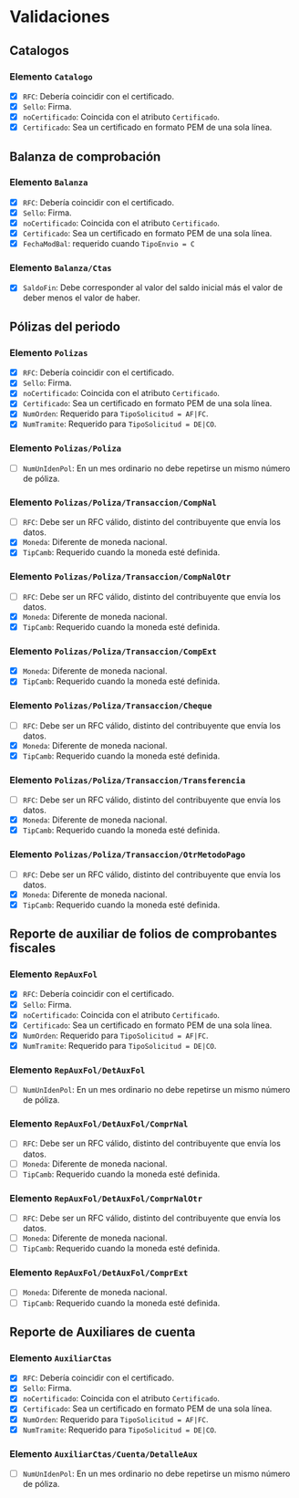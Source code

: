 # Validaciones

## Catalogos

### Elemento `Catalogo`

- [X] `RFC`: Debería coincidir con el certificado.
- [X] `Sello`: Firma.
- [X] `noCertificado`: Coincida con el atributo `Certificado`.
- [X] `Certificado`: Sea un certificado en formato PEM de una sola línea.

## Balanza de comprobación

### Elemento `Balanza`

- [X] `RFC`: Debería coincidir con el certificado.
- [X] `Sello`: Firma.
- [X] `noCertificado`: Coincida con el atributo `Certificado`.
- [X] `Certificado`: Sea un certificado en formato PEM de una sola línea.
- [X] `FechaModBal`: requerido cuando `TipoEnvio = C`

### Elemento `Balanza/Ctas`

- [X] `SaldoFin`: Debe corresponder al valor del saldo inicial más el valor de deber menos el valor de haber.

## Pólizas del periodo

### Elemento `Polizas`

- [X] `RFC`: Debería coincidir con el certificado.
- [X] `Sello`: Firma.
- [X] `noCertificado`: Coincida con el atributo `Certificado`.
- [X] `Certificado`: Sea un certificado en formato PEM de una sola línea.
- [X] `NumOrden`: Requerido para `TipoSolicitud = AF|FC`.
- [X] `NumTramite`: Requerido para `TipoSolicitud = DE|CO`.

### Elemento `Polizas/Poliza`

- [ ] `NumUnIdenPol`: En un mes ordinario no debe repetirse un mismo número de póliza.

### Elemento `Polizas/Poliza/Transaccion/CompNal`

- [ ] `RFC`: Debe ser un RFC válido, distinto del contribuyente que envía los datos.
- [X] `Moneda`: Diferente de moneda nacional.
- [X] `TipCamb`: Requerido cuando la moneda esté definida.

### Elemento `Polizas/Poliza/Transaccion/CompNalOtr`

- [ ] `RFC`: Debe ser un RFC válido, distinto del contribuyente que envía los datos.
- [X] `Moneda`: Diferente de moneda nacional.
- [X] `TipCamb`: Requerido cuando la moneda esté definida.

### Elemento `Polizas/Poliza/Transaccion/CompExt`

- [X] `Moneda`: Diferente de moneda nacional.
- [X] `TipCamb`: Requerido cuando la moneda esté definida.

### Elemento `Polizas/Poliza/Transaccion/Cheque`

- [ ] `RFC`: Debe ser un RFC válido, distinto del contribuyente que envía los datos.
- [X] `Moneda`: Diferente de moneda nacional.
- [X] `TipCamb`: Requerido cuando la moneda esté definida.

### Elemento `Polizas/Poliza/Transaccion/Transferencia`

- [ ] `RFC`: Debe ser un RFC válido, distinto del contribuyente que envía los datos.
- [X] `Moneda`: Diferente de moneda nacional.
- [X] `TipCamb`: Requerido cuando la moneda esté definida.

### Elemento `Polizas/Poliza/Transaccion/OtrMetodoPago`

- [ ] `RFC`: Debe ser un RFC válido, distinto del contribuyente que envía los datos.
- [X] `Moneda`: Diferente de moneda nacional.
- [X] `TipCamb`: Requerido cuando la moneda esté definida.

## Reporte de auxiliar de folios de comprobantes fiscales

### Elemento `RepAuxFol`

- [X] `RFC`: Debería coincidir con el certificado.
- [X] `Sello`: Firma.
- [X] `noCertificado`: Coincida con el atributo `Certificado`.
- [X] `Certificado`: Sea un certificado en formato PEM de una sola línea.
- [X] `NumOrden`: Requerido para `TipoSolicitud = AF|FC`.
- [X] `NumTramite`: Requerido para `TipoSolicitud = DE|CO`.

### Elemento `RepAuxFol/DetAuxFol`

- [ ] `NumUnIdenPol`: En un mes ordinario no debe repetirse un mismo número de póliza.

### Elemento `RepAuxFol/DetAuxFol/ComprNal`

- [ ] `RFC`: Debe ser un RFC válido, distinto del contribuyente que envía los datos.
- [ ] `Moneda`: Diferente de moneda nacional.
- [ ] `TipCamb`: Requerido cuando la moneda esté definida.

### Elemento `RepAuxFol/DetAuxFol/ComprNalOtr`

- [ ] `RFC`: Debe ser un RFC válido, distinto del contribuyente que envía los datos.
- [ ] `Moneda`: Diferente de moneda nacional.
- [ ] `TipCamb`: Requerido cuando la moneda esté definida.

### Elemento `RepAuxFol/DetAuxFol/ComprExt`

- [ ] `Moneda`: Diferente de moneda nacional.
- [ ] `TipCamb`: Requerido cuando la moneda esté definida.

## Reporte de Auxiliares de cuenta

### Elemento `AuxiliarCtas`

- [X] `RFC`: Debería coincidir con el certificado.
- [X] `Sello`: Firma.
- [X] `noCertificado`: Coincida con el atributo `Certificado`.
- [X] `Certificado`: Sea un certificado en formato PEM de una sola línea.
- [X] `NumOrden`: Requerido para `TipoSolicitud = AF|FC`.
- [X] `NumTramite`: Requerido para `TipoSolicitud = DE|CO`.

### Elemento `AuxiliarCtas/Cuenta/DetalleAux`

- [ ] `NumUnIdenPol`: En un mes ordinario no debe repetirse un mismo número de póliza.
